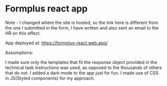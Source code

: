 # Formplus react app

Note - I changed where the site is hosted, so the link here is different from the one I submitted in the form, I have written and also sent an email to the HR on this effect.

App deployed at: https://formplus-react.web.app/

Assumptions: 

I made sure only the templates that fit the response object provided in the technical task instructions was used, as opposed to the thousands of others that do not.
I added a dark mode to the app just for fun.
I made use of CSS in JS(Styled components) for my approach.


